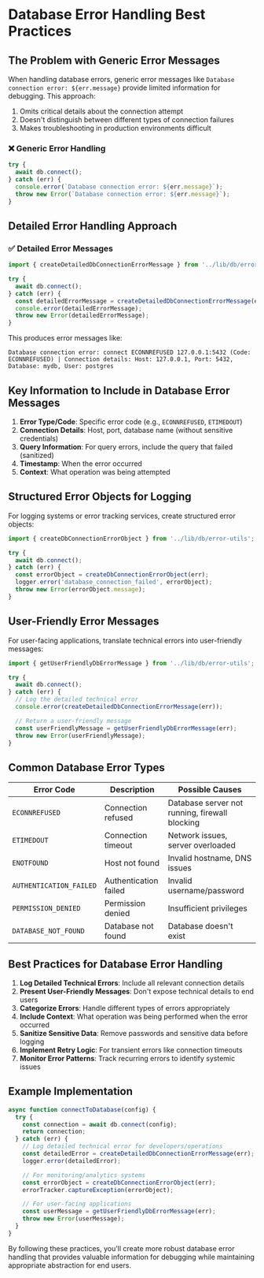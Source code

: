 # Database Error Handling Best Practices

## The Problem with Generic Error Messages

When handling database errors, generic error messages like `Database connection error: ${err.message}` provide limited information for debugging. This approach:

1. Omits critical details about the connection attempt
2. Doesn't distinguish between different types of connection failures
3. Makes troubleshooting in production environments difficult

### ❌ Generic Error Handling

```typescript
try {
  await db.connect();
} catch (err) {
  console.error(`Database connection error: ${err.message}`);
  throw new Error(`Database connection error: ${err.message}`);
}
```

## Detailed Error Handling Approach

### ✅ Detailed Error Messages

```typescript
import { createDetailedDbConnectionErrorMessage } from '../lib/db/error-utils';

try {
  await db.connect();
} catch (err) {
  const detailedErrorMessage = createDetailedDbConnectionErrorMessage(err);
  console.error(detailedErrorMessage);
  throw new Error(detailedErrorMessage);
}
```

This produces error messages like:

```
Database connection error: connect ECONNREFUSED 127.0.0.1:5432 (Code: ECONNREFUSED) | Connection details: Host: 127.0.0.1, Port: 5432, Database: mydb, User: postgres
```

## Key Information to Include in Database Error Messages

1. **Error Type/Code**: Specific error code (e.g., `ECONNREFUSED`, `ETIMEDOUT`)
2. **Connection Details**: Host, port, database name (without sensitive credentials)
3. **Query Information**: For query errors, include the query that failed (sanitized)
4. **Timestamp**: When the error occurred
5. **Context**: What operation was being attempted

## Structured Error Objects for Logging

For logging systems or error tracking services, create structured error objects:

```typescript
import { createDbConnectionErrorObject } from '../lib/db/error-utils';

try {
  await db.connect();
} catch (err) {
  const errorObject = createDbConnectionErrorObject(err);
  logger.error('database_connection_failed', errorObject);
  throw new Error(errorObject.message);
}
```

## User-Friendly Error Messages

For user-facing applications, translate technical errors into user-friendly messages:

```typescript
import { getUserFriendlyDbErrorMessage } from '../lib/db/error-utils';

try {
  await db.connect();
} catch (err) {
  // Log the detailed technical error
  console.error(createDetailedDbConnectionErrorMessage(err));

  // Return a user-friendly message
  const userFriendlyMessage = getUserFriendlyDbErrorMessage(err);
  throw new Error(userFriendlyMessage);
}
```

## Common Database Error Types

| Error Code              | Description           | Possible Causes                                |
| ----------------------- | --------------------- | ---------------------------------------------- |
| `ECONNREFUSED`          | Connection refused    | Database server not running, firewall blocking |
| `ETIMEDOUT`             | Connection timeout    | Network issues, server overloaded              |
| `ENOTFOUND`             | Host not found        | Invalid hostname, DNS issues                   |
| `AUTHENTICATION_FAILED` | Authentication failed | Invalid username/password                      |
| `PERMISSION_DENIED`     | Permission denied     | Insufficient privileges                        |
| `DATABASE_NOT_FOUND`    | Database not found    | Database doesn't exist                         |

## Best Practices for Database Error Handling

1. **Log Detailed Technical Errors**: Include all relevant connection details
2. **Present User-Friendly Messages**: Don't expose technical details to end users
3. **Categorize Errors**: Handle different types of errors appropriately
4. **Include Context**: What operation was being performed when the error occurred
5. **Sanitize Sensitive Data**: Remove passwords and sensitive data before logging
6. **Implement Retry Logic**: For transient errors like connection timeouts
7. **Monitor Error Patterns**: Track recurring errors to identify systemic issues

## Example Implementation

```typescript
async function connectToDatabase(config) {
  try {
    const connection = await db.connect(config);
    return connection;
  } catch (err) {
    // Log detailed technical error for developers/operations
    const detailedError = createDetailedDbConnectionErrorMessage(err);
    logger.error(detailedError);

    // For monitoring/analytics systems
    const errorObject = createDbConnectionErrorObject(err);
    errorTracker.captureException(errorObject);

    // For user-facing applications
    const userMessage = getUserFriendlyDbErrorMessage(err);
    throw new Error(userMessage);
  }
}
```

By following these practices, you'll create more robust database error handling that provides valuable information for debugging while maintaining appropriate abstraction for end users.
